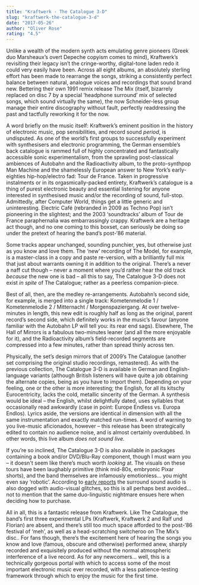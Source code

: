 ```yaml
---
title: "Kraftwerk - The Catalogue 3-D"
slug: "kraftwerk-the-catalogue-3-d"
date: "2017-05-26"
author: "Oliver Rose"
rating: "4.5"
---
```


Unlike a wealth of the modern synth acts emulating genre pioneers (Greek duo Marsheaux’s overt Depeche copyism comes to mind), Kraftwerk’s revisiting their legacy isn’t the cringe-worthy, digital-tone laden redo it could very easily have been. Across all eight albums, an absolutely sterling effort has been made to rearrange the songs, striking a consistently perfect balance between natural, analogue voices and recordings that sound brand new. Bettering their own 1991 remix release The Mix (itself, bizarrely replaced on disc 7 by a special ‘headphone surround’ mix of selected songs, which sound virtually the same), the now Schneider-less group manage their entire discography without fault, perfectly readdressing the past and tactfully reworking it for the now.

A word briefly on the music itself: Kraftwerk’s eminent position in the history of electronic music, pop sensibilities, and record sound _period_, is undisputed. As one of the world’s first groups to successfully experiment with synthesisers and electronic programming, the German ensemble’s back catalogue is rammed full of highly concentrated and fantastically accessible sonic experimentalism, from the sprawling post-classical ambiences of Autobahn and the Radioactivity album, to the proto-synthpop Man Machine and the shamelessly European answer to New York’s early-eighties hip-hop/electro fad: Tour de France. Taken in progressive instalments or in its orgasmically-packed entirety, Kraftwerk’s catalogue is a thing of purest electronic beauty and essential listening for anyone interested in synthesised music and/or the recording of sound, full-stop. Admittedly, after Computer World, things get a little generic and uninteresting. Electric Café (rebranded in 2009 as Techno Pop) isn’t pioneering in the slightest; and the 2003 ‘soundtracks’ album of Tour de France paraphernalia was embarrassingly crappy. Kraftwerk are a heritage act though, and no one coming to this boxset, can seriously be doing so under the pretext of hearing the band’s post-‘86 material.

Some tracks appear unchanged, sounding punchier, yes, but otherwise just as you know and love them. The ‘new’ recording of The Model, for example, is a master-class in a copy and paste re-version, with a brilliantly full mix that just about warrants owning it in addition to the original. There’s a never a naff cut though – never a moment where you’d rather hear the old track _because_ the new one is bad – all this to say, The Catalogue 3-D does not exist _in spite_ of The Catalogue; rather as a peerless companion-piece.

Best of all, then, are the medley re-arrangements. Autobahn’s second side, for example, is merged into a single track: Kometenmelodie 1 / Kometenmelodie 2 / Mitternacht / Morgenspaziergang. At over twelve-minutes in length, this new edit is roughly half as long as the original, parent record’s second side, which definitely works in the music’s favour (anyone familiar with the Autobahn LP will tell you: its rear end sags). Elsewhere, The Hall of Mirrors is a fabulous two-minutes leaner (and all the more enjoyable for it), and the Radioactivity album’s field-recorded segments are compressed into a few minutes, rather than spread thinly across ten.

Physically, the set’s design mirrors that of 2009’s The Catalogue (another set comprising the original studio recordings, remastered). As with the previous collection, The Catalogue 3-D is available in German and English-language variants (although British listeners will have quite a job obtaining the alternate copies, being as you have to import them). Depending on your feeling, one or the other is more interesting; the English, for all its kitschy Eurocentricity, lacks the cold, metallic sincerity of the German. A synthesis would be ideal – the English, whilst delightfully dated, uses syllables that occasionally read awkwardly (case in point: Europe Endless vs. Europa Endlos). Lyrics aside, the versions are identical in dimension with all the same instrumentation and exactly matched run-times. A word of warning to you live-music aficionados, however – this release has been strategically edited to contain no audience noise, and is almost certainly overdubbed. In other words, this live album _does not sound live._

If you’re so inclined, The Catalogue 3-D is also available in packages containing a book and/or DVD/Blu-Ray component, though I must warn you – it doesn't seem like there’s much worth _looking_ at. The visuals on these tours have been laughably primitive (think mid-80s, embryonic Pixar shorts), and the band themselves are infamously emotionless… you might even say ‘robotic’. According to [early reports](http://www.superdeluxeedition.com/news/kraftwerk-3-d-the-catalogue-box-sets/) the surround sound audio is also dogged with audio-visual glitches, so this is all perhaps best avoided… not to mention that the same duo-linguistic nightmare ensues here when deciding how to purchase.

All in all, this is a fantastic release from Kraftwerk. Like The Catalogue, the band’s first three experimental LPs (Kraftwerk, Kraftwerk 2 and Ralf und Florian) are absent, and there’s still too much space afforded to the post-‘86 festival of ‘meh’, as well as a head-scratching switcheroo on The Mix’s disc.. For fans though, there’s the excitement here of hearing the songs you know and love (famous, obscure and otherwise) performed anew, sharply recorded and exquisitely produced without the normal atmospheric interference of a live record. As for any newcomers… well, this is a technically gorgeous portal with which to access some of the most important electronic music ever recorded, with a less patience-testing framework through which to enjoy the music for the first time.
